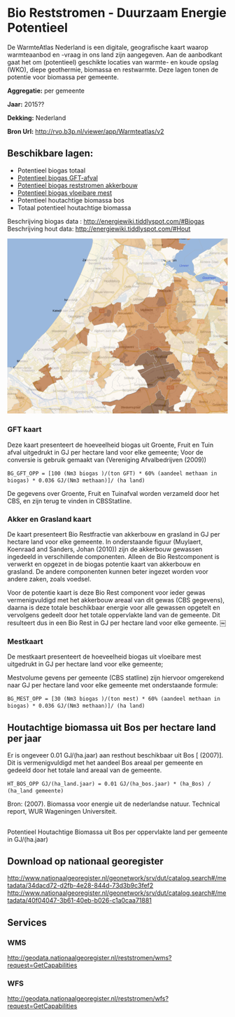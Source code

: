 # Bio Reststromen - Duurzaam Energie Potentieel

De WarmteAtlas Nederland is een digitale, geografische kaart waarop warmteaanbod en -vraag in ons land zijn aangegeven. Aan de aanbodkant gaat het om (potentieel) geschikte locaties van warmte- en koude opslag (WKO), diepe geothermie, biomassa en restwarmte. Deze lagen tonen de potentie voor biomassa per gemeente.

**Aggregatie:** per gemeente

**Jaar:** 2015??

**Dekking:** Nederland

**Bron Url:** http://rvo.b3p.nl/viewer/app/Warmteatlas/v2

## Beschikbare lagen:

* Potentieel biogas totaal
* [Potentieel biogas GFT-afval](#GFT-kaart)
* [Potentieel biogas reststromen akkerbouw](#Akker-en-Grasland-kaart)
* [Potentieel biogas vloeibare mest](#mestkaart)
* Potentieel houtachtige biomassa bos
* Totaal potentieel houtachtige biomassa


Beschrijving biogas data : http://energiewiki.tiddlyspot.com/#Biogas
Beschrijving hout data: http://energiewiki.tiddlyspot.com/#Hout

![](voorbeeld.png)

### GFT kaart
Deze kaart presenteert de hoeveelheid biogas uit Groente, Fruit en Tuin afval uitgedrukt in GJ per hectare land voor elke gemeente; 
Voor de conversie is gebruik gemaakt van (Vereniging Afvalbedrijven (2009)) 

    BG_GFT_OPP = [100 (Nm3 biogas )/(ton GFT) * 60% (aandeel methaan in biogas) * 0.036 GJ/(Nm3 methaan)]/ (ha land)

De gegevens over Groente, Fruit en Tuinafval worden verzameld door het CBS, en zijn terug te vinden in CBSStatline.

### Akker en Grasland kaart

De kaart presenteert Bio Restfractie van akkerbouw en grasland in GJ per hectare land voor elke gemeente.
In onderstaande figuur (Muylaert, Koenraad and Sanders, Johan (2010)) zijn de akkerbouw gewassen ingedeeld in verschillende componenten. Alleen de Bio Restcomponent is verwerkt en opgezet in de biogas potentie kaart van akkerbouw en grasland. De andere componenten kunnen beter ingezet worden voor andere zaken, zoals voedsel.

Voor de potentie kaart is deze Bio Rest component voor ieder gewas vermenigvuldigd met het akkerbouw areaal van dit gewas (CBS gegevens), daarna is deze totale beschikbaar energie voor alle gewassen opgetelt en vervolgens gedeelt door het totale oppervlakte land van de gemeente. Dit resulteert dus in een Bio Rest in GJ per hectare land voor elke gemeente.
￼
### Mestkaart

De mestkaart presenteert de hoeveelheid biogas uit vloeibare mest uitgedrukt in GJ per hectare land voor elke gemeente; 

Mestvolume gevens per gemeente (CBS statline) zijn hiervoor omgerekend naar GJ per hectare land voor elke gemeente met onderstaande formule:

    BG_MEST_OPP = [30 (Nm3 biogas )/(ton mest) * 60% (aandeel methaan in biogas) * 0.036 GJ/(Nm3 methaan)]/ (ha land)


## Houtachtige biomassa uit Bos per hectare land per jaar

Er is ongeveer 0.01 GJ/(ha.jaar) aan resthout beschikbaar uit Bos [ (2007)]. Dit is vermenigvuldigd met het aandeel Bos areaal per gemeente en gedeeld door het totale land areaal van de gemeente.

    HT_BOS_OPP GJ/(ha_land.jaar) = 0.01 GJ/(ha_bos.jaar) * (ha_Bos) / (ha_land gemeente)

Bron: (2007). Biomassa voor energie uit de nederlandse natuur. Technical report, WUR Wageningen Universiteit.

## 
Potentieel Houtachtige Biomassa uit Bos per oppervlakte land per gemeente in GJ/(ha.jaar)



## Download op nationaal georegister

http://www.nationaalgeoregister.nl/geonetwork/srv/dut/catalog.search#/metadata/34dacd72-d2fb-4e28-844d-73d3b9c3fef2
http://www.nationaalgeoregister.nl/geonetwork/srv/dut/catalog.search#/metadata/40f04047-3b61-40eb-b026-c1a0caa71881

## Services

### WMS 

http://geodata.nationaalgeoregister.nl/reststromen/wms?request=GetCapabilities

### WFS 

http://geodata.nationaalgeoregister.nl/reststromen/wfs?request=GetCapabilities


